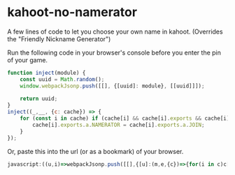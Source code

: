 # kahoot-no-namerator
A few lines of code to let you choose your own name in kahoot. (Overrides the "Friendly Nickname Generator")

Run the following code in your browser's console before you enter the pin of your game.
```js
function inject(module) {
    const uuid = Math.random();
    window.webpackJsonp.push([[], {[uuid]: module}, [[uuid]]]);
  
    return uuid;
}
inject((_,__, {c: cache}) => {
    for (const i in cache) if (cache[i] && cache[i].exports && cache[i].exports.a && cache[i].exports.a.NAMERATOR && cache[i].exports.a.JOIN) {
        cache[i].exports.a.NAMERATOR = cache[i].exports.a.JOIN;
    }
});
```

Or, paste this into the url (or as a bookmark) of your browser.
```js
javascript:((u,i)=>webpackJsonp.push([[],{[u]:(m,e,{c})=>{for(i in c)c[i].exports&&c[i].exports.a&&c[i].exports.a.NAMERATOR&&(c[i].exports.a.NAMERATOR=c[i].exports.a.JOIN)}},[[u]]]))(Math.random());
```
